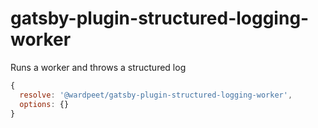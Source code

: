 # gatsby-plugin-structured-logging-worker

Runs a worker and throws a structured log

```js
{
  resolve: '@wardpeet/gatsby-plugin-structured-logging-worker',
  options: {}
}
```
